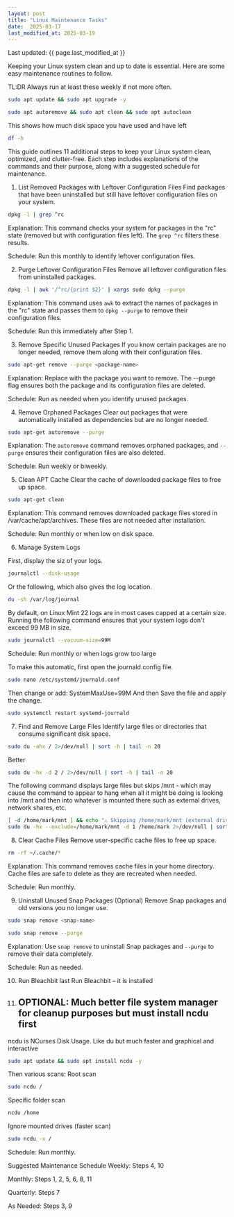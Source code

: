 ```yaml
---
layout: post
title: "Linux Maintenance Tasks"
date:  2025-03-17
last_modified_at: 2025-03-19
---
```

<p>Last updated: {{ page.last_modified_at }}</p>

Keeping your Linux system clean and up to date is essential. Here are some easy maintenance routines to follow.
<!--more-->

TL:DR   Always run at least these weekly if not more often.

```sh
sudo apt update && sudo apt upgrade -y
```

```sh
sudo apt autoremove && sudo apt clean && sudo apt autoclean
```

This shows how much disk space you have used and have left

```sh
df -h
```

This guide outlines 11 additional steps to keep your Linux system clean, optimized, and clutter-free. Each step includes explanations of the commands and their purpose, along with a suggested schedule for maintenance.

1) List Removed Packages with Leftover Configuration Files
Find packages that have been uninstalled but still have leftover configuration files on your system.

```sh
dpkg -l | grep ^rc
```

Explanation: This command checks your system for packages in the "rc" state (removed but with configuration files left). The `grep ^rc` filters these results.

Schedule: Run this monthly to identify leftover configuration files.

2) Purge Leftover Configuration Files
Remove all leftover configuration files from uninstalled packages.

```sh
dpkg -l | awk '/^rc/{print $2}' | xargs sudo dpkg --purge
```

Explanation: This command uses `awk` to extract the names of packages in the "rc" state and passes them to `dpkg --purge` to remove their configuration files.

Schedule: Run this immediately after Step 1.

3) Remove Specific Unused Packages
If you know certain packages are no longer needed, remove them along with their configuration files.

```sh
sudo apt-get remove --purge <package-name>
```

Explanation: Replace <package-name> with the package you want to remove. The --purge flag ensures both the package and its configuration files are deleted.

Schedule: Run as needed when you identify unused packages.

4) Remove Orphaned Packages
Clear out packages that were automatically installed as dependencies but are no longer needed.

```sh
sudo apt-get autoremove --purge
```

Explanation: The `autoremove` command removes orphaned packages, and `--purge` ensures their configuration files are also deleted.

Schedule: Run weekly or biweekly.

5) Clean APT Cache
Clear the cache of downloaded package files to free up space.

```sh
sudo apt-get clean
```

Explanation: This command removes downloaded package files stored in /var/cache/apt/archives. These files are not needed after installation.

Schedule: Run monthly or when low on disk space.

6) Manage System Logs

First, display  the siz of your logs.

```sh
journalctl --disk-usage
```

Or the following, which also gives the log location.

```sh
du -sh /var/log/journal
```

By default, on Linux Mint 22 logs are in most cases capped at a certain size.
Running the following  command ensures that your system logs don't exceed 99 MB in size.

```sh
sudo journalctl --vacuum-size=99M
```

Schedule: Run monthly or when logs grow too large


To make this automatic, first open the journald.config file.

```sh
sudo nano /etc/systemd/journald.conf
```

Then change or add:
SystemMaxUse=99M
And then Save the file and apply the change.

```sh
sudo systemctl restart systemd-journald
```

7) Find and Remove Large Files
Identify large files or directories that consume significant disk space.

```sh
sudo du -ahx / 2>/dev/null | sort -h | tail -n 20
```
Better

```sh
sudo du -hx -d 2 / 2>/dev/null | sort -h | tail -n 20
```

The following command displays large files but skips /mnt - which may cause the command to appear to hang when all it might be doing is looking into /mnt and then into whatever is mounted there such as external drives, network shares, etc.

```sh
[ -d /home/mark/mnt ] && echo "⚠️ Skipping /home/mark/mnt (external drive detected)" >&2
sudo du -hx --exclude=/home/mark/mnt -d 1 /home/mark 2>/dev/null | sort -h
```


8) Clear Cache Files
Remove user-specific cache files to free up space.

```sh
rm -rf ~/.cache/*
```

Explanation: This command removes cache files in your home directory. Cache files are safe to delete as they are recreated when needed.

Schedule: Run monthly.

9) Uninstall Unused Snap Packages (Optional)
Remove Snap packages and old versions you no longer use.

```sh
sudo snap remove <snap-name>
```

```sh
sudo snap remove --purge
```
Explanation: Use `snap remove` to uninstall Snap packages and `--purge` to remove their data completely.

Schedule: Run as needed.

10) Run Bleachbit last
Run Bleachbit – it is installed

11)  ## OPTIONAL:  Much better file system manager for cleanup purposes but must install  ncdu first
ncdu is NCurses Disk Usage.  Like du but much faster and graphical and interactive

```sh
sudo apt update && sudo apt install ncdu -y
```

Then various scans:
Root scan

```sh
sudo ncdu /
```
Specific folder scan

```sh
ncdu /home
```

Ignore mounted drives (faster scan)

```sh
sudo ncdu -x /
```

Schedule: Run monthly.

Suggested Maintenance Schedule
Weekly: Steps 4, 10

Monthly: Steps 1, 2, 5, 6, 8, 11

Quarterly: Steps 7

As Needed: Steps 3, 9